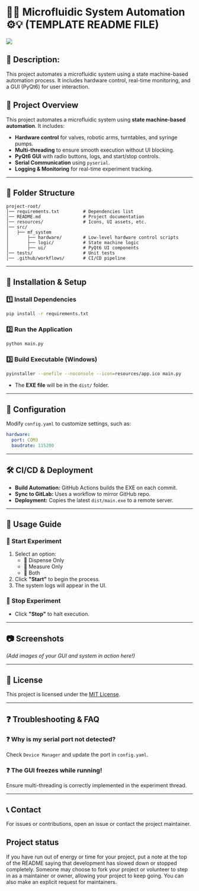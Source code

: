 # 🚀🤖 Microfluidic System Automation ⚙️💡 (TEMPLATE README FILE)

![](https://gitlab.kit.edu/haoran.yu/mf-system/-/raw/main/images/MF.png)

## 📝 Description:

This project automates a microfluidic system using a state machine-based automation process. It includes hardware control, real-time monitoring, and a GUI (PyQt6) for user interaction.

## 🚀 Project Overview
This project automates a microfluidic system using **state machine-based automation**. It includes:
- **Hardware control** for valves, robotic arms, turntables, and syringe pumps.
- **Multi-threading** to ensure smooth execution without UI blocking.
- **PyQt6 GUI** with radio buttons, logs, and start/stop controls.
- **Serial Communication** using `pyserial`.
- **Logging & Monitoring** for real-time experiment tracking.

---

## 📂 Folder Structure

```
project-root/
│── requirements.txt         # Dependencies list
│── README.md                # Project documentation
│── resources/               # Icons, UI assets, etc.
│── src/
│   ├── mf_system
│       ├── hardware/        # Low-level hardware control scripts
│       ├── logic/           # State machine logic
│       ├── ui/              # PyQt6 UI components
│── tests/                   # Unit tests
│── .github/workflows/       # CI/CD pipeline
```

---

## 🔧 Installation & Setup

### 1️⃣ Install Dependencies
```sh
pip install -r requirements.txt
```

### 2️⃣ Run the Application
```sh
python main.py
```

### 3️⃣ Build Executable (Windows)
```sh
pyinstaller --onefile --noconsole --icon=resources/app.ico main.py
```
- The **EXE file** will be in the `dist/` folder.

---

## 📜 Configuration
Modify `config.yaml` to customize settings, such as:
```yaml
hardware:
  port: COM3
  baudrate: 115200
```

---

## 🛠 CI/CD & Deployment
- **Build Automation:** GitHub Actions builds the EXE on each commit.
- **Sync to GitLab:** Uses a workflow to mirror GitHub repo.
- **Deployment:** Copies the latest `dist/main.exe` to a remote server.

---

## 🎯 Usage Guide

### 📌 Start Experiment
1. Select an option:
   - 🔹 Dispense Only
   - 🔹 Measure Only
   - 🔹 Both
2. Click **"Start"** to begin the process.
3. The system logs will appear in the UI.

### 📌 Stop Experiment
- Click **"Stop"** to halt execution.

---

## 📷 Screenshots
*(Add images of your GUI and system in action here!)*

---

## 📜 License
This project is licensed under the [MIT License](LICENSE).

---

## ❓ Troubleshooting & FAQ

### ❓ Why is my serial port not detected?
Check `Device Manager` and update the port in `config.yaml`.

### ❓ The GUI freezes while running!
Ensure multi-threading is correctly implemented in the experiment thread.

---

## 📞 Contact
For issues or contributions, open an issue or contact the project maintainer.


## Project status
If you have run out of energy or time for your project, put a note at the top of the README saying that development has slowed down or stopped completely. Someone may choose to fork your project or volunteer to step in as a maintainer or owner, allowing your project to keep going. You can also make an explicit request for maintainers.
